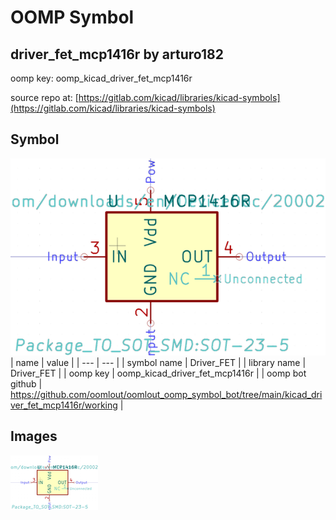 # OOMP Symbol  
## driver_fet_mcp1416r  by arturo182  
  
oomp key: oomp_kicad_driver_fet_mcp1416r  
  
source repo at: [https://gitlab.com/kicad/libraries/kicad-symbols](https://gitlab.com/kicad/libraries/kicad-symbols)  
## Symbol  
  
[![working.png](working_600.png)](working.png)  
| name | value | 
| --- | --- | 
| symbol name | Driver_FET | 
| library name | Driver_FET | 
| oomp key | oomp_kicad_driver_fet_mcp1416r | 
| oomp bot github | https://github.com/oomlout/oomlout_oomp_symbol_bot/tree/main/kicad_driver_fet_mcp1416r/working | 
## Images  
  
[![working.png](working_140.png)](working.png)  
